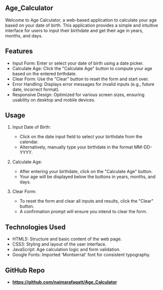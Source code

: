 ## Age_Calculator
Welcome to Age Calculator, a web-based application to calculate your age based on your date of birth. This application provides a simple and intuitive interface for users to input their birthdate and get their age in years, months, and days.

## Features
- Input Form: Enter or select your date of birth using a date picker.
- Calculate Age: Click the "Calculate Age" button to compute your age based on the entered birthdate.
- Clear Form: Use the "Clear" button to reset the form and start over.
- Error Handling: Displays error messages for invalid inputs (e.g., future date, incorrect format).
- Responsive Design: Optimized for various screen sizes, ensuring usability on desktop and mobile devices.

## Usage
1. Input Date of Birth:
   - Click on the date input field to select your birthdate from the calendar.
   - Alternatively, manually type your birthdate in the format MM-DD-YYYY.

2. Calculate Age:
   - After entering your birthdate, click on the "Calculate Age" button.
   - Your age will be displayed below the buttons in years, months, and days.

3. Clear Form:
   - To reset the form and clear all inputs and results, click the "Clear" button.
   - A confirmation prompt will ensure you intend to clear the form.

## Technologies Used
- HTML5: Structure and basic content of the web page.
- CSS3: Styling and layout of the user interface.
- JavaScript: Age calculation logic and form validation.
- Google Fonts: Imported 'Montserrat' font for consistent typography.

## GitHub Repo
   - **https://github.com/naimarafaqatt/Age_Calculator**
